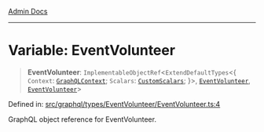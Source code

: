 [Admin Docs](/)

***

# Variable: EventVolunteer

> **EventVolunteer**: `ImplementableObjectRef`\<`ExtendDefaultTypes`\<\{ `Context`: [`GraphQLContext`](../../../../context/type-aliases/GraphQLContext.md); `Scalars`: [`CustomScalars`](../../../../scalars/type-aliases/CustomScalars.md); \}\>, [`EventVolunteer`](../type-aliases/EventVolunteer.md), [`EventVolunteer`](../type-aliases/EventVolunteer.md)\>

Defined in: [src/graphql/types/EventVolunteer/EventVolunteer.ts:4](https://github.com/Sourya07/talawa-api/blob/2dc82649c98e5346c00cdf926fe1d0bc13ec1544/src/graphql/types/EventVolunteer/EventVolunteer.ts#L4)

GraphQL object reference for EventVolunteer.
